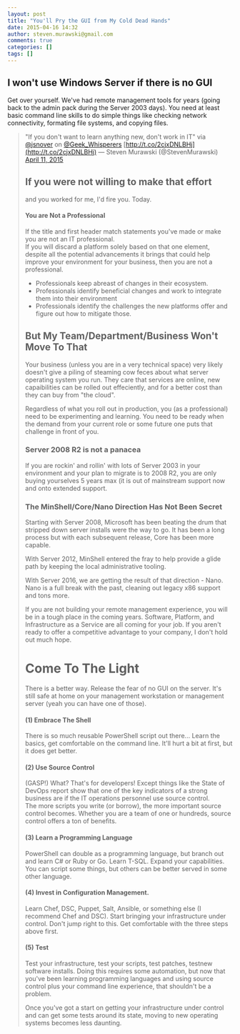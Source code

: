 ```yaml
---
layout: post
title: "You'll Pry the GUI from My Cold Dead Hands"
date: 2015-04-16 14:32
author: steven.murawski@gmail.com
comments: true
categories: []
tags: []
---
```



## I won't use Windows Server if there is no GUI





Get over yourself.  We've had remote management tools for years (going back to the admin pack during the Server 2003 days).  You need at least basic command line skills to do simple things like checking network connectivity, formating file systems, and copying files.

 
   <blockquote class="twitter-tweet">

"If you don't want to learn anything new, don't work in IT" via [@jsnover](https://twitter.com/jsnover) on [@Geek_Whisperers](https://twitter.com/Geek_Whisperers) [http://t.co/2cjxDNLBHj](http://t.co/2cjxDNLBHj)
— Steven Murawski (@StevenMurawski) [April 11, 2015](https://twitter.com/StevenMurawski/status/586948016646426624)


<script async="" src="//platform.twitter.com/widgets.js" charset="utf-8"></script>
 


## If you were not willing to make that effort





and you worked for me, I'd fire you. Today.




#### You are Not a Professional





If the title and first header match statements you've made or make you are not an IT professional. <br>
If you will discard a platform solely based on that one element, despite all the potential advancements it brings that could help improve your environment for your business, then you are not a professional.




*   Professionals keep abreast of changes in their ecosystem.
*   Professionals identify beneficial changes and work to integrate them into their environment
*   Professionals identify the challenges the new platforms offer and figure out how to mitigate those.



## But My Team/Department/Business Won't Move To That





Your business (unless you are in a very technical space) very likely doesn't give a piling of steaming cow feces about what server operating system you run.  They care that services are online, new capaibilities can be rolled out effeciently, and for a better cost than they can buy from "the cloud".




Regardless of what you roll out in production, you (as a professional) need to be experimenting and learning.  You need to be ready when the demand from your current role or some future one puts that challenge in front of you.




### Server 2008 R2 is not a panacea





If you are rockin' and rollin' with lots of Server 2003 in your environment and your plan to migrate is to 2008 R2, you are only buying yourselves 5 years max (it is out of mainstream support now and onto extended support.




### The MinShell/Core/Nano Direction Has Not Been Secret





Starting with Server 2008, Microsoft has been beating the drum that stripped down server installs were the way to go.  It has been a long process but with each subsequent release, Core has been more capable.  




With Server 2012, MinShell entered the fray to help provide a glide path by keeping the local administrative tooling.




With Server 2016, we are getting the result of that direction - Nano.  Nano is a full break with the past, cleaning out legacy x86 support and tons more.




If you are not building your remote management experience, you will be in a tough place in the coming years.  Software, Platform, and Infrastructure as a Service are all coming for your job.  If you aren't ready to offer a competitive advantage to your company, I don't hold out much hope.




# Come To The Light





There is a better way.  Release the fear of no GUI on the server.  It's still safe at home on your management workstation or management server (yeah you can have one of those).




#### (1) Embrace The Shell





There is so much reusable PowerShell script out there...  Learn the basics, get comfortable on the command line.  It'll hurt a bit at first, but it does get better.




#### (2) Use Source Control





(GASP!) What?  That's for developers!  Except things like the State of DevOps report show that one of the key indicators of a strong business are if the IT operations personnel use source control. <br>
The more scripts you write (or borrow), the more important source control becomes.  Whether you are a team of one or hundreds, source control offers a ton of benefits.




#### (3) Learn a Programming Language





PowerShell can double as a programming language, but branch out and learn C# or Ruby or Go.  Learn T-SQL.  Expand your capabilities.  You can script some things, but others can be better served in some other language.




#### (4) Invest in Configuration Management.





Learn Chef, DSC, Puppet, Salt, Ansible, or something else (I recommend Chef and DSC).  Start bringing your infrastructure under control.  Don't jump right to this.  Get comfortable with the three steps above first.




#### (5) Test





Test your infrastructure, test your scripts, test patches, testnew software installs.  Doing this requires some automation, but now that you've been learning programming languages and using source control plus your command line experience, that shouldn't be a problem.




Once you've got a start on getting your infrastructure under control and can get some tests around its state, moving to new operating systems becomes less daunting.

